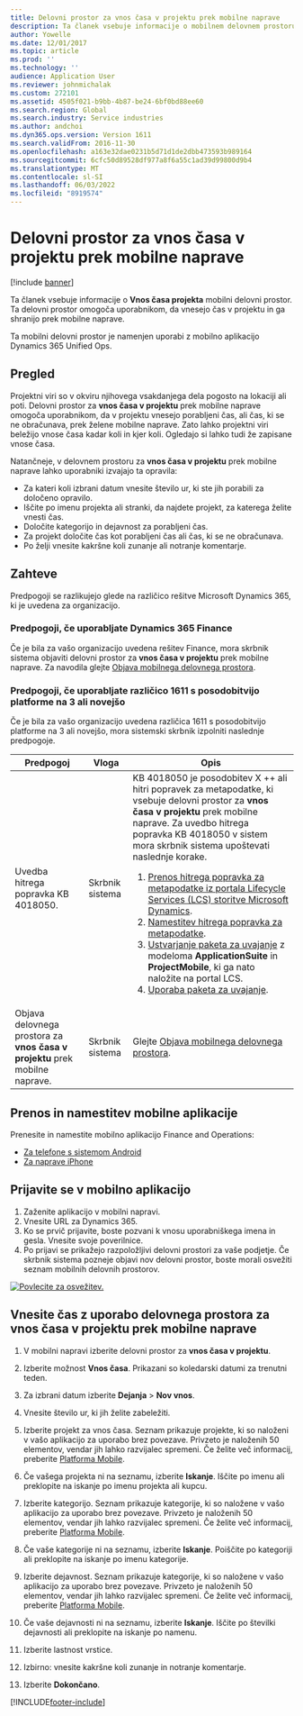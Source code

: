```yaml
---
title: Delovni prostor za vnos časa v projektu prek mobilne naprave
description: Ta članek vsebuje informacije o mobilnem delovnem prostoru za vnos časa projekta. Ta delovni prostor omogoča uporabnikom, da vnesejo čas v projektu in ga shranijo prek mobilne naprave.
author: Yowelle
ms.date: 12/01/2017
ms.topic: article
ms.prod: ''
ms.technology: ''
audience: Application User
ms.reviewer: johnmichalak
ms.custom: 272101
ms.assetid: 4505f021-b9bb-4b87-be24-6bf0bd88ee60
ms.search.region: Global
ms.search.industry: Service industries
ms.author: andchoi
ms.dyn365.ops.version: Version 1611
ms.search.validFrom: 2016-11-30
ms.openlocfilehash: a163e32dae0231b5d71d1de2dbb473593b989164
ms.sourcegitcommit: 6cfc50d89528df977a8f6a55c1ad39d99800d9b4
ms.translationtype: MT
ms.contentlocale: sl-SI
ms.lasthandoff: 06/03/2022
ms.locfileid: "8919574"
---
```

# <a name="project-time-entry-mobile-workspace"></a>Delovni prostor za vnos časa v projektu prek mobilne naprave

[!include [banner](../includes/banner.md)]

Ta članek vsebuje informacije o **Vnos časa projekta** mobilni delovni prostor. Ta delovni prostor omogoča uporabnikom, da vnesejo čas v projektu in ga shranijo prek mobilne naprave.

Ta mobilni delovni prostor je namenjen uporabi z mobilno aplikacijo Dynamics 365 Unified Ops. 

## <a name="overview"></a>Pregled
Projektni viri so v okviru njihovega vsakdanjega dela pogosto na lokaciji ali poti. Delovni prostor za **vnos časa v projektu** prek mobilne naprave omogoča uporabnikom, da v projektu vnesejo porabljeni čas, ali čas, ki se ne obračunava, prek želene mobilne naprave. Zato lahko projektni viri beležijo vnose časa kadar koli in kjer koli. Ogledajo si lahko tudi že zapisane vnose časa. 

Natančneje, v delovnem prostoru za **vnos časa v projektu** prek mobilne naprave lahko uporabniki izvajajo ta opravila:

-   Za kateri koli izbrani datum vnesite število ur, ki ste jih porabili za določeno opravilo.
-   Iščite po imenu projekta ali stranki, da najdete projekt, za katerega želite vnesti čas.
-   Določite kategorijo in dejavnost za porabljeni čas.
-   Za projekt določite čas kot porabljeni čas ali čas, ki se ne obračunava.
-   Po želji vnesite kakršne koli zunanje ali notranje komentarje.

## <a name="prerequisites"></a>Zahteve
Predpogoji se razlikujejo glede na različico rešitve Microsoft Dynamics 365, ki je uvedena za organizacijo.

### <a name="prerequisites-if-you-use-dynamics-365-finance"></a>Predpogoji, če uporabljate Dynamics 365 Finance
Če je bila za vašo organizacijo uvedena rešitev Finance, mora skrbnik sistema objaviti delovni prostor za **vnos časa v projektu** prek mobilne naprave. Za navodila glejte [Objava mobilnega delovnega prostora](/dynamics365/fin-ops-core/dev-itpro/mobile-apps/publish-mobile-workspace).

### <a name="prerequisites-if-you-use-version-1611-with-platform-update-3-or-later"></a>Predpogoji, če uporabljate različico 1611 s posodobitvijo platforme na 3 ali novejšo
Če je bila za vašo organizacijo uvedena različica 1611 s posodobitvijo platforme na 3 ali novejšo, mora sistemski skrbnik izpolniti naslednje predpogoje. 

<table>
<thead>
<tr class="header">
<th>Predpogoj</th>
<th>Vloga</th>
<th>Opis</th>
</tr>
</thead>
<tbody>
<tr class="odd">

<td>Uvedba hitrega popravka KB 4018050.</td>
<td>Skrbnik sistema</td>
<td>KB 4018050 je posodobitev X ++ ali hitri popravek za metapodatke, ki vsebuje delovni prostor za <strong>vnos časa v projektu</strong> prek mobilne naprave. Za uvedbo hitrega popravka KB 4018050 v sistem mora skrbnik sistema upoštevati naslednje korake.
<ol>
<li><a href="/dynamics365/fin-ops-core/dev-itpro/migration-upgrade/download-hotfix-lcs">Prenos hitrega popravka za metapodatke iz portala Lifecycle Services (LCS) storitve Microsoft Dynamics</a>.</li>
<li><a href="/dynamics365/fin-ops-core/dev-itpro/migration-upgrade/install-metadata-hotfix-package">Namestitev hitrega popravka za metapodatke</a>.</li>
<li><a href="/dynamics365/fin-ops-core/dev-itpro/deployment/create-apply-deployable-package">Ustvarjanje paketa za uvajanje</a> z modeloma <strong>ApplicationSuite</strong> in <strong>ProjectMobile</strong>, ki ga nato naložite na portal LCS.</li>
<li><a href="/dynamics365/fin-ops-core/dev-itpro/deployment/apply-deployable-package-system">Uporaba paketa za uvajanje</a>.</li>

</ol></td>
</tr>
<tr class="even">
<td>Objava delovnega prostora za<strong> vnos časa v projektu</strong> prek mobilne naprave.</td>
<td>Skrbnik sistema</td>
<td>Glejte <a href="/dynamics365/fin-ops-core/dev-itpro/mobile-apps/publish-mobile-workspace">Objava mobilnega delovnega prostora</a>.</td>
</tr>
</tbody>
</table>

## <a name="download-and-install-the-mobile-app"></a>Prenos in namestitev mobilne aplikacije

Prenesite in namestite mobilno aplikacijo Finance and Operations:

-   [Za telefone s sistemom Android](https://go.microsoft.com/fwlink/?linkid=850662)
-   [Za naprave iPhone](https://go.microsoft.com/fwlink/?linkid=850663)

## <a name="sign-in-to-the-mobile-app"></a>Prijavite se v mobilno aplikacijo
1.  Zaženite aplikacijo v mobilni napravi.
2.  Vnesite URL za Dynamics 365.
3.  Ko se prvič prijavite, boste pozvani k vnosu uporabniškega imena in gesla. Vnesite svoje poverilnice.
4.  Po prijavi se prikažejo razpoložljivi delovni prostori za vaše podjetje. Če skrbnik sistema pozneje objavi nov delovni prostor, boste morali osvežiti seznam mobilnih delovnih prostorov.

[![Povlecite za osvežitev.](./media/pull-to-refresh-list-of-workspaces-183x300.png)](./media/pull-to-refresh-list-of-workspaces.png)

## <a name="enter-time-by-using-the-project-time-entry-mobile-workspace"></a>Vnesite čas z uporabo delovnega prostora za vnos časa v projektu prek mobilne naprave
1.  V mobilni napravi izberite delovni prostor za **vnos časa v projektu**.
2.  Izberite možnost **Vnos časa**. Prikazani so koledarski datumi za trenutni teden.
3.  Za izbrani datum izberite **Dejanja** &gt; **Nov vnos**.
4.  Vnesite število ur, ki jih želite zabeležiti.
5.  Izberite projekt za vnos časa. Seznam prikazuje projekte, ki so naloženi v vašo aplikacijo za uporabo brez povezave. Privzeto je naloženih 50 elementov, vendar jih lahko razvijalec spremeni. Če želite več informacij, preberite [Platforma Mobile](/dynamics365/fin-ops-core/dev-itpro/mobile-apps/mobile-app-home-page).
6.  Če vašega projekta ni na seznamu, izberite **Iskanje**. Iščite po imenu ali preklopite na iskanje po imenu projekta ali kupcu.
7.  Izberite kategorijo. Seznam prikazuje kategorije, ki so naložene v vašo aplikacijo za uporabo brez povezave. Privzeto je naloženih 50 elementov, vendar jih lahko razvijalec spremeni. Če želite več informacij, preberite [Platforma Mobile](/dynamics365/fin-ops-core/dev-itpro/mobile-apps/mobile-app-home-page).
8.  Če vaše kategorije ni na seznamu, izberite **Iskanje**. Poiščite po kategoriji ali preklopite na iskanje po imenu kategorije.
9.  Izberite dejavnost. Seznam prikazuje kategorije, ki so naložene v vašo aplikacijo za uporabo brez povezave. Privzeto je naloženih 50 elementov, vendar jih lahko razvijalec spremeni. Če želite več informacij, preberite [Platforma Mobile](/dynamics365/fin-ops-core/dev-itpro/mobile-apps/mobile-app-home-page).
10. Če vaše dejavnosti ni na seznamu, izberite **Iskanje**. Iščite po številki dejavnosti ali preklopite na iskanje po namenu.

11. Izberite lastnost vrstice.
12. Izbirno: vnesite kakršne koli zunanje in notranje komentarje.
13. Izberite **Dokončano**.


[!INCLUDE[footer-include](../includes/footer-banner.md)]